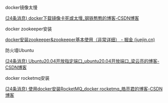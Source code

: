 docker镜像太慢

[(24条消息) docker下载镜像卡死或太慢_钢铁憨憨的博客-CSDN博客](https://blog.csdn.net/SuchASilly/article/details/106064689)

docker zookeeper安装

[docker安装zookeeper&zookeeper基本使用（非常详细） - 掘金 (juejin.cn)](https://juejin.cn/post/7103406988079398942)

防火墙Ubuntu

[(24条消息) Ubuntu20.04开放指定端口_ubuntu20.04开放端口_梁云亮的博客-CSDN博客](https://blog.csdn.net/lianghecai52171314/article/details/113813826)

docker rocketmq安装

[(24条消息) 使用docker安装RocketMQ_docker rocketmq_皓亮君的博客-CSDN博客](https://blog.csdn.net/ming19951224/article/details/109063041)



